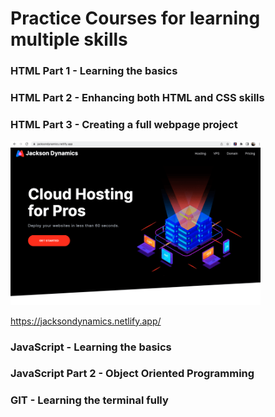 # Practice Courses for learning multiple skills

### HTML Part 1 - Learning the basics

### HTML Part 2 - Enhancing both HTML and CSS skills

### HTML Part 3 - Creating a full webpage project

<img src="Snapshot.png" width="400px" />

https://jacksondynamics.netlify.app/

### JavaScript - Learning the basics

### JavaScript Part 2 - Object Oriented Programming

### GIT - Learning the terminal fully
